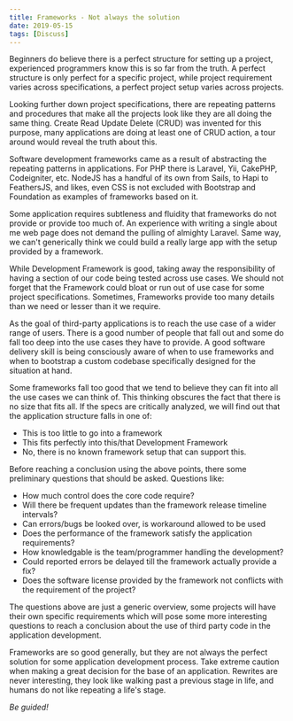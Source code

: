 ```yaml
---
title: Frameworks - Not always the solution
date: 2019-05-15
tags: [Discuss]
---
```


Beginners do believe there is a perfect structure for setting up a project, experienced programmers know this is so far from the truth. A perfect structure is only perfect for a specific project, while project requirement varies across specifications, a perfect project setup varies across projects.

Looking further down project specifications, there are repeating patterns and procedures that make all the projects look like they are all doing the same thing. Create Read Update Delete (CRUD) was invented for this purpose, many applications are doing at least one of CRUD action, a tour around would reveal the truth about this.

Software development frameworks came as a result of abstracting the repeating patterns in applications. For PHP there is Laravel, Yii, CakePHP, Codeigniter, etc. NodeJS has a handful of its own from Sails, to Hapi to FeathersJS, and likes, even CSS is not excluded with Bootstrap and Foundation as examples of frameworks based on it.

Some application requires subtleness and fluidity that frameworks do not provide or provide too much of. An experience with writing a single about me web page does not demand the pulling of almighty Laravel. Same way, we can't generically think we could build a really large app with the setup provided by a framework.

While Development Framework is good, taking away the responsibility of having a section of our code being tested across use cases. We should not forget that the Framework could bloat or run out of use case for some project specifications. Sometimes, Frameworks provide too many details than we need or lesser than it we require.

As the goal of third-party applications is to reach the use case of a wider range of users. There is a good number of people that fall out and some do fall too deep into the use cases they have to provide. A good software delivery skill is being consciously aware of when to use frameworks and when to bootstrap a custom codebase specifically designed for the situation at hand.

Some frameworks fall too good that we tend to believe they can fit into all the use cases we can think of. This thinking obscures the fact that there is no size that fits all. If the specs are critically analyzed, we will find out that the application structure falls in one of:

- This is too little to go into a framework
- This fits perfectly into this/that Development Framework
- No, there is no known framework setup that can support this.

Before reaching a conclusion using the above points, there some preliminary questions that should be asked. Questions like:

- How much control does the core code require?
- Will there be frequent updates than the framework release timeline intervals?
- Can errors/bugs be looked over, is workaround allowed to be used
- Does the performance of the framework satisfy the application requirements?
- How knowledgable is the team/programmer handling the development?
- Could reported errors be delayed till the framework actually provide a fix?
- Does the software license provided by the framework not conflicts with the requirement of the project?

The questions above are just a generic overview, some projects will have their own specific requirements which will pose some more interesting questions to reach a conclusion about the use of third party code in the application development.

Frameworks are so good generally, but they are not always the perfect solution for some application development process. Take extreme caution when making a great decision for the base of an application.  Rewrites are never interesting, they look like walking past a previous stage in life, and humans do not like repeating a life's stage.

_Be guided!_